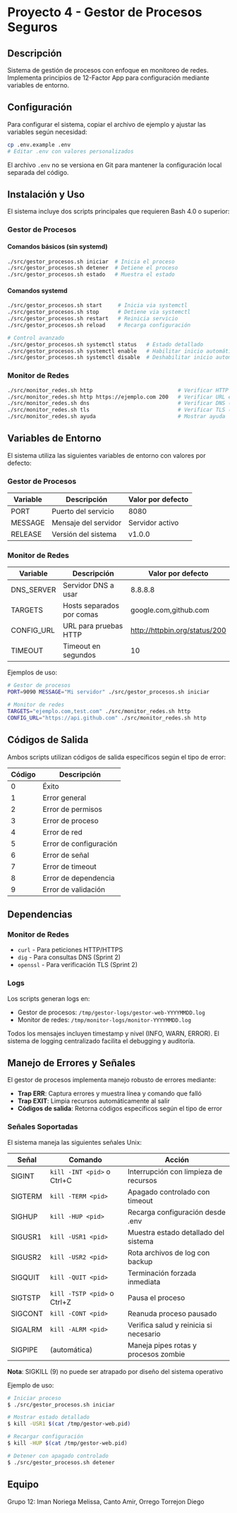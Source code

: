 # Proyecto 4 - Gestor de Procesos Seguros

## Descripción

Sistema de gestión de procesos con enfoque en monitoreo de redes. Implementa principios de 12-Factor App para configuración mediante variables de entorno.

## Configuración

Para configurar el sistema, copiar el archivo de ejemplo y ajustar las variables según necesidad:
```bash
cp .env.example .env
# Editar .env con valores personalizados
```

El archivo `.env` no se versiona en Git para mantener la configuración local separada del código.

## Instalación y Uso

El sistema incluye dos scripts principales que requieren Bash 4.0 o superior:

### Gestor de Procesos

#### Comandos básicos (sin systemd)
```bash
./src/gestor_procesos.sh iniciar  # Inicia el proceso
./src/gestor_procesos.sh detener  # Detiene el proceso
./src/gestor_procesos.sh estado   # Muestra el estado
```

#### Comandos systemd
```bash
./src/gestor_procesos.sh start     # Inicia via systemctl
./src/gestor_procesos.sh stop      # Detiene via systemctl
./src/gestor_procesos.sh restart   # Reinicia servicio
./src/gestor_procesos.sh reload    # Recarga configuración

# Control avanzado
./src/gestor_procesos.sh systemctl status   # Estado detallado
./src/gestor_procesos.sh systemctl enable   # Habilitar inicio automático
./src/gestor_procesos.sh systemctl disable  # Deshabilitar inicio automático
```

### Monitor de Redes
```bash
./src/monitor_redes.sh http                           # Verificar HTTP por defecto
./src/monitor_redes.sh http https://ejemplo.com 200   # Verificar URL específica
./src/monitor_redes.sh dns                            # Verificar DNS (Sprint 2)
./src/monitor_redes.sh tls                            # Verificar TLS (Sprint 2)
./src/monitor_redes.sh ayuda                          # Mostrar ayuda
```

## Variables de Entorno

El sistema utiliza las siguientes variables de entorno con valores por defecto:

### Gestor de Procesos
| Variable | Descripción | Valor por defecto |
|----------|-------------|-------------------|
| PORT | Puerto del servicio | 8080 |
| MESSAGE | Mensaje del servidor | Servidor activo |
| RELEASE | Versión del sistema | v1.0.0 |

### Monitor de Redes
| Variable | Descripción | Valor por defecto |
|----------|-------------|-------------------|
| DNS_SERVER | Servidor DNS a usar | 8.8.8.8 |
| TARGETS | Hosts separados por comas | google.com,github.com |
| CONFIG_URL | URL para pruebas HTTP | http://httpbin.org/status/200 |
| TIMEOUT | Timeout en segundos | 10 |

Ejemplos de uso:
```bash
# Gestor de procesos
PORT=9090 MESSAGE="Mi servidor" ./src/gestor_procesos.sh iniciar

# Monitor de redes
TARGETS="ejemplo.com,test.com" ./src/monitor_redes.sh http
CONFIG_URL="https://api.github.com" ./src/monitor_redes.sh http
```

## Códigos de Salida

Ambos scripts utilizan códigos de salida específicos según el tipo de error:

| Código | Descripción |
|--------|-------------|
| 0 | Éxito |
| 1 | Error general |
| 2 | Error de permisos |
| 3 | Error de proceso |
| 4 | Error de red |
| 5 | Error de configuración |
| 6 | Error de señal |
| 7 | Error de timeout |
| 8 | Error de dependencia |
| 9 | Error de validación |

## Dependencias

### Monitor de Redes
- `curl` - Para peticiones HTTP/HTTPS
- `dig` - Para consultas DNS (Sprint 2)
- `openssl` - Para verificación TLS (Sprint 2)

### Logs

Los scripts generan logs en:
- Gestor de procesos: `/tmp/gestor-logs/gestor-web-YYYYMMDD.log`
- Monitor de redes: `/tmp/monitor-logs/monitor-YYYYMMDD.log`

Todos los mensajes incluyen timestamp y nivel (INFO, WARN, ERROR). El sistema de logging centralizado facilita el debugging y auditoría.

## Manejo de Errores y Señales

El gestor de procesos implementa manejo robusto de errores mediante:
- **Trap ERR**: Captura errores y muestra línea y comando que falló
- **Trap EXIT**: Limpia recursos automáticamente al salir
- **Códigos de salida**: Retorna códigos específicos según el tipo de error

### Señales Soportadas

El sistema maneja las siguientes señales Unix:

| Señal | Comando | Acción |
|-------|---------|---------|
| SIGINT | `kill -INT <pid>` o Ctrl+C | Interrupción con limpieza de recursos |
| SIGTERM | `kill -TERM <pid>` | Apagado controlado con timeout |
| SIGHUP | `kill -HUP <pid>` | Recarga configuración desde .env |
| SIGUSR1 | `kill -USR1 <pid>` | Muestra estado detallado del sistema |
| SIGUSR2 | `kill -USR2 <pid>` | Rota archivos de log con backup |
| SIGQUIT | `kill -QUIT <pid>` | Terminación forzada inmediata |
| SIGTSTP | `kill -TSTP <pid>` o Ctrl+Z | Pausa el proceso |
| SIGCONT | `kill -CONT <pid>` | Reanuda proceso pausado |
| SIGALRM | `kill -ALRM <pid>` | Verifica salud y reinicia si necesario |
| SIGPIPE | (automática) | Maneja pipes rotas y procesos zombie |

**Nota**: SIGKILL (9) no puede ser atrapado por diseño del sistema operativo

Ejemplo de uso:
```bash
# Iniciar proceso
$ ./src/gestor_procesos.sh iniciar

# Mostrar estado detallado
$ kill -USR1 $(cat /tmp/gestor-web.pid)

# Recargar configuración
$ kill -HUP $(cat /tmp/gestor-web.pid)

# Detener con apagado controlado
$ ./src/gestor_procesos.sh detener
```


## Equipo

Grupo 12: Iman Noriega Melissa, Canto Amir, Orrego Torrejon Diego